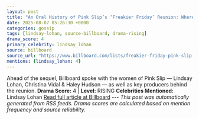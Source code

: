 ```yaml
---
layout: post
title: "An Oral History of Pink Slip’s ‘Freakier Friday’ Reunion: Where Are Lindsay Lohan & The Rest of the ‘Girls in the Garage’ Now?"
date: 2025-08-07 05:26:30 +0000
categories: gossip
tags: [lindsay-lohan, source-billboard, drama-rising]
drama_score: 4
primary_celebrity: lindsay_lohan
source: billboard
source_url: "https://www.billboard.com/lists/freakier-friday-pink-slip-reunion-oral-history-lindsay-lohan/"
mentions: {lindsay_lohan: 4}
---
```


Ahead of the sequel, Billboard spoke with the women of Pink Slip — Lindsay Lohan, Christina Vidal & Haley Hudson — as well as key producers behind the reunion. **Drama Score:** 4 | **Level:** RISING **Celebrities Mentioned:** Lindsay Lohan [Read full article at Billboard](https://www.billboard.com/lists/freakier-friday-pink-slip-reunion-oral-history-lindsay-lohan/) --- *This post was automatically generated from RSS feeds. Drama scores are calculated based on mention frequency and source reliability.*